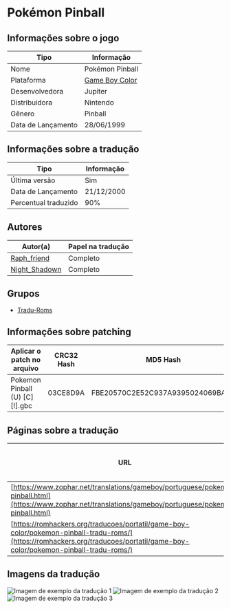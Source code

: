 # Pokémon Pinball

## Informações sobre o jogo

| Tipo | Informação |
| ----------- | ----------- |
| Nome | Pokémon Pinball |
| Plataforma | [Game Boy Color](../) |
| Desenvolvedora | Jupiter |
| Distribuidora | Nintendo |
| Gênero | Pinball |
| Data de Lançamento | 28/06/1999 |

## Informações sobre a tradução

| Tipo | Informação |
| ----------- | ----------- |
| Última versão | Sim |
| Data de Lançamento | 21/12/2000 |
| Percentual traduzido | 90% |

## Autores

| Autor(a) | Papel na tradução |
| ----------- | ----------- |
| [Raph\_friend](../../../autores/raph_friend/) | Completo |
| [Night\_Shadown](../../../autores/night_shadown/) | Completo |

## Grupos

* [Tradu\-Roms](../../../grupos/tradu-roms/)

## Informações sobre patching

| Aplicar o patch no arquivo | CRC32 Hash | MD5 Hash |
| ----------- | ----------- | ----------- |
| Pokemon Pinball \(U\) \[C\]\[\!\]\.gbc | 03CE8D9A | FBE20570C2E52C937A9395024069BA3C |

## Páginas sobre a tradução

| URL | Oficial (publicado pelos autores) | Possuí link de download |
| ----------- | ----------- | ----------- |
| [https://www.zophar.net/translations/gameboy/portuguese/pokemon-pinball.html](https://www.zophar.net/translations/gameboy/portuguese/pokemon-pinball.html) | Não | Sim |
| [https://romhackers.org/traducoes/portatil/game-boy-color/pokemon-pinball-tradu-roms/](https://romhackers.org/traducoes/portatil/game-boy-color/pokemon-pinball-tradu-roms/) | Não | Não |

## Imagens da tradução

![Imagem de exemplo da tradução 1](1.png)
![Imagem de exemplo da tradução 2](2.png)
![Imagem de exemplo da tradução 3](3.png)